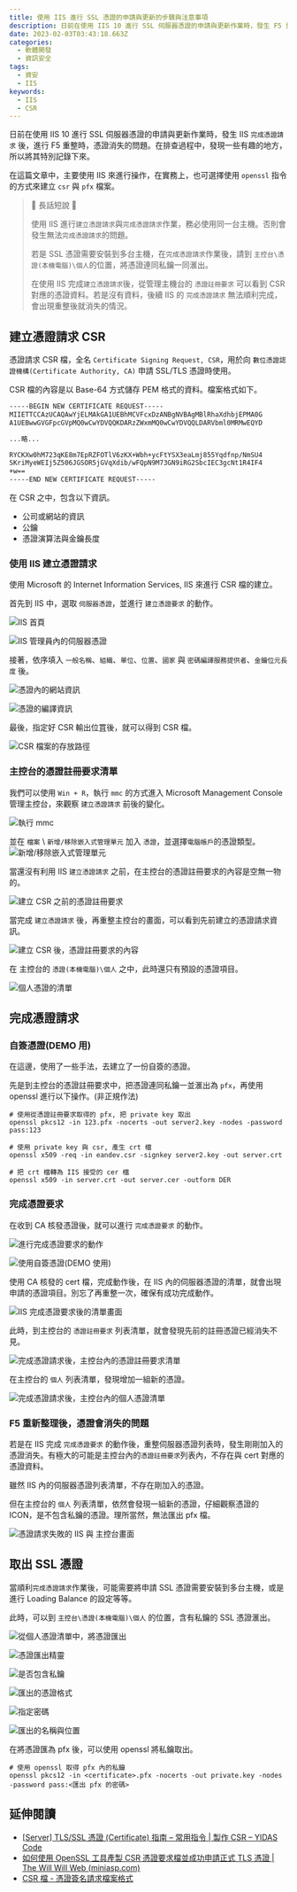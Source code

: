 ```yaml
---
title: 使用 IIS 進行 SSL 憑證的申請與更新的步驟與注意事項
description: 日前在使用 IIS 10 進行 SSL 伺服器憑證的申請與更新作業時，發生 F5 重整時，伺服器憑證消失的問題。在排查過程中，發現一些有趣的地方，所以將其特別記錄下來。
date: 2023-02-03T03:43:18.663Z
categories:
  - 軟體開發
  - 資訊安全
tags:
  - 資安
  - IIS
keywords:
  - IIS
  - CSR
---
```


日前在使用 IIS 10 進行 SSL 伺服器憑證的申請與更新作業時，發生 IIS `完成憑證請求` 後，進行 F5 重整時，憑證消失的問題。在排查過程中，發現一些有趣的地方，所以將其特別記錄下來。

在這篇文章中，主要使用 IIS 來進行操作，在實務上，也可選擇使用 `openssl` 指令的方式來建立 `csr` 與 `pfx` 檔案。

> 🔖 長話短說 🔖
>
> 使用 IIS 進行`建立憑證請求`與`完成憑證請求`作業，務必使用同一台主機。否則會發生無法`完成憑證請求`的問題。
>
> 若是 SSL 憑證需要安裝到多台主機，在`完成憑證請求`作業後，請到 `主控台\憑證(本機電腦)\個人`的位置，將憑證連同私鑰一同滙出。
>
> 在使用 IIS 完成`建立憑證請求`後，從管理主機台的 `憑證註冊要求` 可以看到 CSR 對應的憑證資料。若是沒有資料，後續 IIS 的 `完成憑證請求` 無法順利完成，會出現重整後就消失的情況。

<!--more-->

## 建立憑證請求 CSR

憑證請求 CSR 檔，全名 `Certificate Signing Request, CSR`，用於向 `數位憑證認證機構(Certificate Authority, CA)` 申請 SSL/TLS 憑證時使用。

CSR 檔的內容是以 Base-64 方式儲存 PEM 格式的資料。檔案格式如下。

```txt
-----BEGIN NEW CERTIFICATE REQUEST-----
MIIETTCCAzUCAQAwYjELMAkGA1UEBhMCVFcxDzANBgNVBAgMBlRhaXdhbjEPMA0G
A1UEBwwGVGFpcGVpMQ0wCwYDVQQKDARzZWxmMQ0wCwYDVQQLDARVbml0MRMwEQYD

...略...

RYCKXw0hM723qKE8m7EpRZFOTlV6zKX+Wbh+ycFtYSX3eaLmj855Yqdfnp/NmSU4
SKriMyeWEIj5Z506JGSOR5jGVqXdib/wFQpN9M73GN9iRG2SbcIEC3gcNt1R4IF4
+w==
-----END NEW CERTIFICATE REQUEST-----
```

在 CSR 之中，包含以下資訊。

- 公司或網站的資訊
- 公鑰
- 憑證演算法與金鑰長度

### 使用 IIS 建立憑證請求

使用 Microsoft 的 Internet Information Services, IIS 來進行 CSR 檔的建立。

首先到 IIS 中，選取 `伺服器憑證`，並進行 `建立憑證要求` 的動作。

![IIS 首頁](images/iis-dashboard.png)

![IIS 管理員內的伺服器憑證](images/iis-certificate.png)

接著，依序填入 `一般名稱`、`組織`、`單位`、`位置`、`國家` 與 `密碼編譯服務提供者`、`金鑰位元長度` 後。

![憑證內的網站資訊](images/csr-site-information.png)

![憑證的編譯資訊](images/csr-provider-size.png)

最後，指定好 CSR 輸出位罝後，就可以得到 CSR 檔。

![CSR 檔案的存放路徑](images/csr-export-location.png)

### 主控台的憑證註冊要求清單

我們可以使用 `Win + R`，執行 `mmc` 的方式進入 Microsoft Management Console 管理主控台，來觀察 `建立憑證請求` 前後的變化。

![執行 mmc](images/win-r-mmc.png)

並在 `檔案` \ `新增/移除嵌入式管理單元` 加入 `憑證`，並選擇`電腦帳戶`的憑證類型。
![新增/移除嵌入式管理單元](images/mmc-add-remove-unit.png)

當還沒有利用 IIS `建立憑證請求` 之前，在主控台的憑證註冊要求的內容是空無一物的。

![建立 CSR 之前的憑證註冊要求](images/mmc-create-csr-before.png)

當完成 `建立憑證請求` 後，再重整主控台的畫面，可以看到先前建立的憑證請求資訊。

![建立 CSR 後，憑證註冊要求的內容](images/mmc-create-csr-after.png)

在 主控台的 `憑證(本機電腦)\個人` 之中，此時還只有預設的憑證項目。

![個人憑證的清單](images/mmc-cert-person.png)

## 完成憑證請求

### 自簽憑證(DEMO 用)

在這邊，使用了一些手法，去建立了一份自簽的憑證。

先是到主控台的憑證註冊要求中，把憑證連同私鑰一並滙出為 `pfx`，再使用 openssl 進行以下操作。(非正規作法)

```shell
# 使用從憑證註冊要求取得的 pfx, 把 private key 取出
openssl pkcs12 -in 123.pfx -nocerts -out server2.key -nodes -password pass:123

# 使用 private key 與 csr, 產生 crt 檔
openssl x509 -req -in eandev.csr -signkey server2.key -out server.crt

# 把 crt 檔轉為 IIS 接受的 cer 檔
openssl x509 -in server.crt -out server.cer -outform DER
```

### 完成憑證要求

在收到 CA 核發憑證後，就可以進行 `完成憑證要求` 的動作。

![進行完成憑證要求的動作](images/iis-complete-csr.png)

![使用自簽憑證(DEMO 使用)](images/iis-csr-complete.png)

使用 CA 核發的 cert 檔，完成動作後，在 IIS 內的伺服器憑證的清單，就會出現申請的憑證項目。別忘了再重整一次，確保有成功完成動作。

![IIS 完成憑證要求後的清單畫面](images/iis-cert-completed-csr.png)

此時，到主控台的 `憑證註冊要求` 列表清單，就會發現先前的註冊憑證已經消失不見。

![完成憑證請求後，主控台內的憑證註冊要求清單](images/mmc-csr-compeleted.png)

在主控台的 `個人` 列表清單，發現增加一組新的憑證。

![完成憑證請求後，主控台內的個人憑證清單](images/mmc-csr-compeleted-person.png)

### F5 重新整理後，憑證會消失的問題

若是在 IIS 完成 `完成憑證要求` 的動作後，重整伺服器憑證列表時，發生剛剛加入的憑證消失。有極大的可能是主控台內的`憑證註冊要求`列表內，不存在與 cert 對應的憑證資料。

雖然 IIS 內的伺服器憑證列表清單，不存在剛加入的憑證。

但在主控台的 `個人` 列表清單，依然會發現一組新的憑證，仔細觀察憑證的 ICON，是不包含私鑰的憑證。理所當然，無法匯出 pfx 檔。

![憑證請求失敗的 IIS 與 主控台畫面](images/csr-completed-fail.png)

## 取出 SSL 憑證

當順利`完成憑證請求`作業後，可能需要將申請 SSL 憑證需要安裝到多台主機，或是進行 Loading Balance 的設定等等。

此時，可以到 `主控台\憑證(本機電腦)\個人` 的位置，含有私鑰的 SSL 憑證滙出。

![從個人憑證清單中，將憑證匯出](images/mmc-person-export.png)

![憑證匯出精靈](images/wizard-index.png)

![是否包含私鑰](images/wizard-private-key.png)

![匯出的憑證格式](images/wizard-format.png)

![指定密碼](images/wizard-password.png)

![匯出的名稱與位置](images/wizard-location.png)

在將憑證匯為 pfx 後，可以使用 openssl 將私鑰取出。

```shell
# 使用 openssl 取得 pfx 內的私鑰
openssl pkcs12 -in <certificate>.pfx -nocerts -out private.key -nodes -password pass:<匯出 pfx 的密碼>
```

## 延伸閱讀

- [[Server] TLS/SSL 憑證 (Certificate) 指南 – 常用指令 | 製作 CSR – YIDAS Code](https://code.yidas.com/tls-ssl-certificate-guide/)
- [如何使用 OpenSSL 工具產製 CSR 憑證要求檔並成功申請正式 TLS 憑證 | The Will Will Web (miniasp.com)](https://blog.miniasp.com/post/2022/06/14/How-to-request-new-tls-certificate-using-OpenSSL)
- [CSR 檔 - 憑證簽名請求檔案格式](https://docs.fileformat.com/web/csr/)
